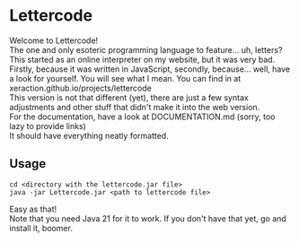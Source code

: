 # Lettercode

Welcome to Lettercode!<br>
The one and only esoteric programming language to feature... uh, letters?<br>
This started as an online interpreter on my website, but it was very bad. Firstly,
because it was written in JavaScript, secondly, because... well, have a look for yourself. You will see what I mean.
You can find in at xeraction.github.io/projects/lettercode<br>
This version is not that different (yet), there are just a few syntax adjustments and other stuff that
didn't make it into the web version.<br>
For the documentation, have a look at DOCUMENTATION.md (sorry, too lazy to provide links)<br>
It should have everything neatly formatted.

## Usage

    cd <directory with the lettercode.jar file>
    java -jar Lettercode.jar <path to lettercode file>

Easy as that!<br>
Note that you need Java 21 for it to work. If you don't have that yet, go and install it, boomer.